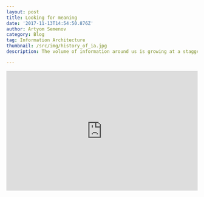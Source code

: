 ```yaml
---
layout: post
title: Looking for meaning 
date: '2017-11-13T14:54:50.876Z'
author: Artyom Semenov
category: Blog
tag: Information Architecture
thumbnail: /src/img/history_of_ia.jpg
description: The volume of information around us is growing at a staggering rate. Just for context, consider Wikipedia. It has 38 million articles and 800 are added every single day. Compared to Wikipedia, there are over 40 <b>billion</b> images on Instagram and and people upload 95 million every day. Without a framework to organise this information we might all go insane.

---
```



<iframe width="100%" height="315" src="https://www.youtube.com/embed/MQYd3dSNwsY" frameborder="0" allow="autoplay; encrypted-media" allowfullscreen></iframe>
